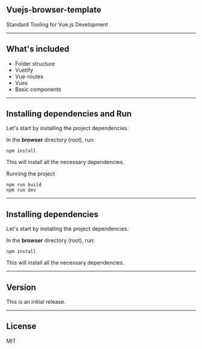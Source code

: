 ## Vuejs-browser-template 

Standard Tooling for Vue.js Development

---

## What's included

- Folder structure
- Vuetify
- Vue-routes
- Vuex
- Basic components


---

## Installing dependencies and Run

Let's start by installing the project dependencies.


In the **browser** directory (root), run:
```
npm install
```

This will install all the necessary dependencies.

Running the project 
```
npm run build
npm run dev
```
---
## Installing dependencies

Let's start by installing the project dependencies.


In the **browser** directory (root), run:
```
npm install
```

This will install all the necessary dependencies.

---

## Version
This is an initial release.

---
## License
MIT
